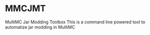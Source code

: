 # MMCJMT
MultiMC Jar Modding Toolbox
This is a command line powered tool to automatize jar modding in MultiMC
